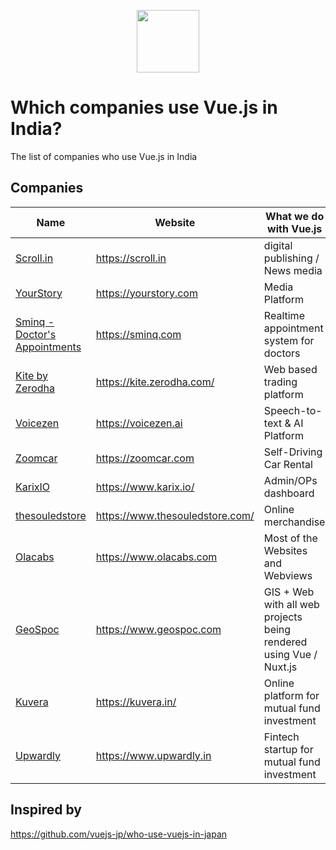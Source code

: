 <p align="center"><a href="https://vuejs.org" target="_blank"><img width="100"src="https://vuejs.org/images/logo.png"></a></p>

# Which companies use Vue.js in India?
The list of companies who use Vue.js in India

## Companies

Name | Website | What we do with Vue.js
------------ | ------- | -------
[Scroll.in](https://scroll.in) | https://scroll.in | digital publishing / News media
[YourStory](https://yourstory.com) | https://yourstory.com | Media Platform
[Sminq - Doctor's Appointments](https://www.sminq.com) | https://sminq.com | Realtime appointment system for doctors
[Kite by Zerodha](https://kite.zerodha.com/) | https://kite.zerodha.com/ | Web based trading platform
[Voicezen](https://voicezen.ai) | https://voicezen.ai | Speech-to-text & AI Platform
[Zoomcar](https://zoomcar.com) | https://zoomcar.com | Self-Driving Car Rental
[KarixIO](https://www.karix.io/) | https://www.karix.io/ | Admin/OPs dashboard
[thesouledstore](https://www.thesouledstore.com/) | https://www.thesouledstore.com/ | Online merchandise
[Olacabs](https://www.olacabs.com) | https://www.olacabs.com | Most of the Websites and Webviews
[GeoSpoc](https://www.geospoc.com) | https://www.geospoc.com | GIS + Web with all web projects being rendered using Vue / Nuxt.js
[Kuvera](https://kuvera.in/) | https://kuvera.in/ | Online platform for mutual fund investment
[Upwardly](https://www.upwardly.in) | https://www.upwardly.in | Fintech startup for mutual fund investment

## Inspired by
https://github.com/vuejs-jp/who-use-vuejs-in-japan
